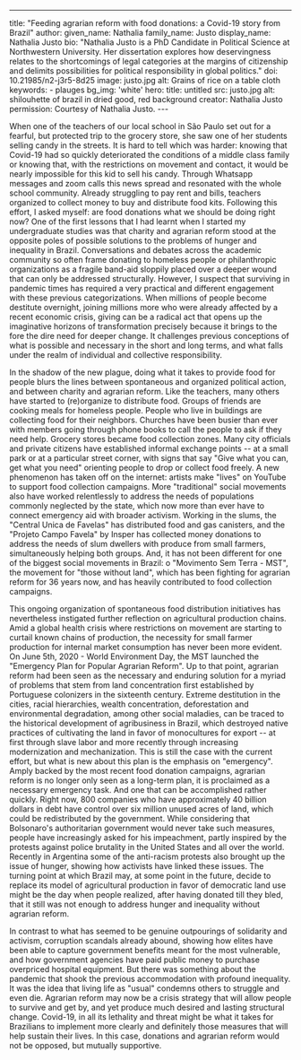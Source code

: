 ---
title: "Feeding agrarian reform with food donations: a Covid-19 story from Brazil"
author:
    given_name: Nathalia
    family_name: Justo
    display_name: Nathalia Justo
    bio: "Nathalia Justo is a PhD Candidate in Political Science at Northwestern University. Her dissertation explores how deservingness relates to the shortcomings of legal categories at the margins of citizenship and delimits possibilities for political responsibility in global politics."
doi: 10.21985/n2-j3r5-8d25
image: justo.jpg
alt: Grains of rice on a table cloth
keywords:
    - plauges
bg_img: 'white'
hero:
    title: untitled
    src: justo.jpg
    alt: shilouhette of brazil in dried good, red background
    creator: Nathalia Justo
    permission: Courtesy of Nathalia Justo.
--- 

When one of the teachers of our local school in São Paulo set out for a fearful, but protected trip to the grocery store, she saw one of her students selling candy in the streets. It is hard to tell which was harder: knowing that Covid-19 had so quickly deteriorated the conditions of a middle class family or knowing that, with the restrictions on movement and contact, it would be nearly impossible for this kid to sell his candy. Through Whatsapp messages and zoom calls this news spread and resonated with the whole school community. Already struggling to pay rent and bills, teachers organized to collect money to buy and distribute food kits. Following this effort, I asked myself: are food donations what we should be doing right now? One of the first lessons that I had learnt when I started my undergraduate studies was that charity and agrarian reform stood at the opposite poles of possible solutions to the problems of hunger and inequality in Brazil. Conversations and debates across the academic community so often frame donating to homeless people or philanthropic organizations as a fragile band-aid sloppily placed over a deeper wound that can only be addressed structurally. However, I suspect that surviving in pandemic times has required a very practical and different engagement with these previous categorizations. When millions of people become destitute overnight, joining millions more who were already affected by a recent economic crisis, giving can be a radical act that opens up the imaginative horizons of transformation precisely because it brings to the fore the dire need for deeper change. It challenges previous conceptions of what is possible and necessary in the short and long terms, and what falls under the realm of individual and collective responsibility.

In the shadow of the new plague, doing what it takes to provide food for people blurs the lines between spontaneous and organized political action, and between charity and agrarian reform. Like the teachers, many others have started to (re)organize to distribute food. Groups of friends are cooking meals for homeless people. People who live in buildings are collecting food for their neighbors. Churches have been busier than ever with members going through phone books to call the people to ask if they need help. Grocery stores became food collection zones. Many city officials and private citizens have established informal exchange points -- at a small park or at a particular street corner, with signs that say "Give what you can, get what you need" orienting people to drop or collect food freely. A new phenomenon has taken off on the internet: artists make "lives" on YouTube to support food collection campaigns. More "traditional" social movements also have worked relentlessly to address the needs of populations commonly neglected by the state, which now more than ever have to connect emergency aid with broader activism. Working in the slums, the "Central Unica de Favelas" has distributed food and gas canisters, and the "Projeto Campo Favela" by Insper has collected money donations to address the needs of slum dwellers with produce from small farmers, simultaneously helping both groups. And, it has not been different for one of the biggest social movements in Brazil: o "Movimento Sem Terra - MST", the movement for "those without land", which has been fighting for agrarian reform for 36 years now, and has heavily contributed to food collection campaigns. 

This ongoing organization of spontaneous food distribution initiatives has nevertheless instigated further reflection on agricultural production chains. Amid a global health crisis where restrictions on movement are starting to curtail known chains of production, the necessity for small farmer production for internal market consumption has never been more evident. On June 5th, 2020 - World Environment Day, the MST launched the "Emergency Plan for Popular Agrarian Reform". Up to that point, agrarian reform had been seen as the necessary and enduring solution for a myriad of problems that stem from land concentration first established by Portuguese colonizers in the sixteenth century. Extreme destitution in the cities, racial hierarchies, wealth concentration, deforestation and environmental degradation, among other social maladies, can be traced to the historical development of agribusiness in Brazil, which destroyed native practices of cultivating the land in favor of monocultures for export -- at first through slave labor and more recently through increasing modernization and mechanization. This is still the case with the current effort, but what is new about this plan is the emphasis on "emergency". Amply backed by the most recent food donation campaigns, agrarian reform is no longer only seen as a long-term plan, it is proclaimed as a necessary emergency task. And one that can be accomplished rather quickly. Right now, 800 companies who have approximately 40 billion dollars in debt have control over six million unused acres of land, which could be redistributed by the government. While considering that Bolsonaro's authoritarian government would never take such measures, people have increasingly asked for his impeachment, partly inspired by the protests against police brutality in the United States and all over the world. Recently in Argentina some of the anti-racism protests also brought up the issue of hunger, showing how activists have linked these issues. The turning point at which Brazil may, at some point in the future, decide to replace its model of agricultural production in favor of democratic land use might be the day when people realized, after having donated till they bled, that it still was not enough to address hunger and inequality without agrarian reform.

In contrast to what has seemed to be genuine outpourings of solidarity and activism, corruption scandals already abound, showing how elites have been able to capture government benefits meant for the most vulnerable, and how government agencies have paid public money to purchase overpriced hospital equipment. But there was something about the pandemic that shook the previous accommodation with profound inequality. It was the idea that living life as "usual" condemns others to struggle and even die. Agrarian reform may now be a crisis strategy that will allow people to survive and get by, and yet produce much desired and lasting structural change. Covid-19, in all its lethality and threat might be what it takes for Brazilians to implement more clearly and definitely those measures that will help sustain their lives. In this case, donations and agrarian reform would not be opposed, but mutually supportive. 